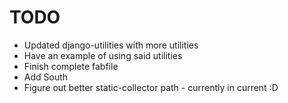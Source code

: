 TODO
====

* Updated django-utilities with more utilities 
* Have an example of using said utilities
* Finish complete fabfile
* Add South
* Figure out better static-collector path - currently in current :D
